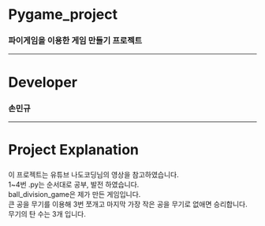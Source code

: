 # Pygame_project
### 파이게임을 이용한 게임 만들기 프로젝트
--------------------------
# Developer
### 손민규
-----------------------
# Project Explanation
###
이 프로젝트는 유튜브 나도코딩님의 영상을 참고하였습니다.  
1~4번 .py는 순서대로 공부, 발전 하였습니다.  
ball_division_game은 제가 만든 게임입니다.  
큰 공을 무기를 이용해 3번 쪼개고 마지막 가장 작은 공을 무기로 없애면 승리합니다.  
무기의 탄 수는 3개 입니다.  
###
